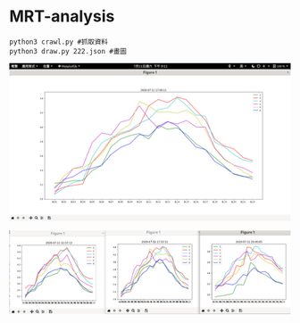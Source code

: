 # MRT-analysis

```
python3 crawl.py #抓取資料
python3 draw.py 222.json #畫圖
```

![](https://github.com/chenliTW/MRT-analysis/raw/master/pic/one.png)

![](https://github.com/chenliTW/MRT-analysis/raw/master/pic/multi.png)